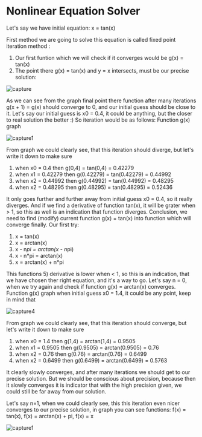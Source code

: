 # Nonlinear Equation Solver
Let's say we have initial equation: x = tan(x)

First method we are going to solve this equation is called <bold> fixed point iteration method <bold>:
1) Our first funtion which we will check if it converges would be g(x) = tan(x)
2) The point there g(x) = tan(x) and y = x intersects, must be our precise solution: 

![capture](https://user-images.githubusercontent.com/14164123/30591336-33941ff0-9cf7-11e7-8e0b-cbe70af0eb76.PNG)

As we can see from the graph final point there function after many iterations g(x + 1) = g(x) should converge to 0, and our initial guess should be close to it. Let's say our initial guess is x0 = 0.4, it could be anything, but the closer to real solution the better :) So iteration would be as follows:
Function g(x) graph

![capture1](https://user-images.githubusercontent.com/14164123/30592401-728778e8-9cfb-11e7-97c9-380e69f25349.PNG)
  
From graph we could clearly see, that this iteration should diverge, but let's write it down to make sure
1) when  x0 = 0.4         then    g(0,4)      =     tan(0,4)      = 0.42279
2) when  x1 = 0.42279   then    g(0.42279)  =     tan(0.42279)    = 0.44992
3) when  x2 = 0.44992   then    g(0.44992)  =     tan(0.44992)    = 0.48295
4) when  x2 = 0.48295   then    g(0.48295)  =     tan(0.48295)    = 0.52436

It only goes further and further away from initial guess x0 = 0.4, so it really diverges. And if we find a derivative of function tan(x), it will be grater when > 1, so this as well is an indication that function diverges. Conclusion, we need to find (modify) current function g(x) = tan(x) into function which will converge finally.
Our first try:
1) x = tan(x)   
2) x = arctan(x)
3) x - n*pi = arctan(x - n*pi)
4) x - n*pi = arctan(x)
5) x = arctan(x) + n*pi

This functions 5) derivative is lower when < 1, so this is an indication, that we have chosen ther right equation, and it's a way to go. Let's say n = 0, when we try again and check if function g(x) = arctan(x) converges. Function g(x) graph when initial guess x0 = 1.4, it could be any point, keep in mind that

![capture4](https://user-images.githubusercontent.com/14164123/30593914-093edb00-9d01-11e7-9e8c-4b746bc9d917.PNG)

From graph we could clearly see, that this iteration should converge, but let's write it down to make sure
1) when  x0 = 1.4       then    g(1,4)      =     arctan(1,4)       = 0.9505
2) when  x1 = 0.9505    then    g(0.9505)   =     arctan(0.9505)    = 0.76
3) when  x2 = 0.76      then    g(0.76)     =     arctan(0.76)      = 0.6499
4) when  x2 = 0.6499    then    g(0.6499)   =     arctan(0.6499)    = 0.5763

It clearly slowly converges, and after many iterations we should get to our precise solution. But we should be conscious about precision, because then it slowly converges it is indicator that with the high precision given, we could still be far away from our solution.

Let's say n=1, when we could clearly see, this this iteration even nicer converges to our precise solution, in graph you can see functions: f(x) = tan(x), f(x) = arctan(x) + pi, f(x) = x

![capture1](https://user-images.githubusercontent.com/14164123/30774158-b2434d16-a086-11e7-8c14-35161ec4c20d.PNG)

